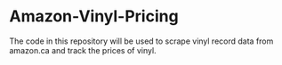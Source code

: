 # Amazon-Vinyl-Pricing
The code in this repository will be used to scrape vinyl record data from amazon.ca and track the prices of vinyl.
